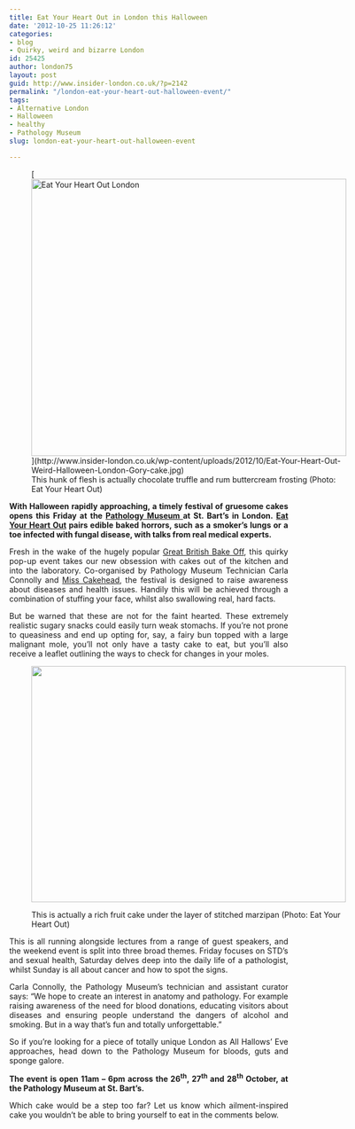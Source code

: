 ```yaml
---
title: Eat Your Heart Out in London this Halloween
date: '2012-10-25 11:26:12'
categories:
- blog
- Quirky, weird and bizarre London
id: 25425
author: london75
layout: post
guid: http://www.insider-london.co.uk/?p=2142
permalink: "/london-eat-your-heart-out-halloween-event/"
tags:
- Alternative London
- Halloween
- healthy
- Pathology Museum
slug: london-eat-your-heart-out-halloween-event

---
```

<figure id="attachment_2145" style="width: 569px" class="wp-caption alignnone">[<img class=" wp-image-2145 " src="http://www.insider-london.co.uk/wp-content/uploads/2012/10/Eat-Your-Heart-Out-Weird-Halloween-London-Gory-cake.jpg" alt="Eat Your Heart Out London" width="569" height="500" />](http://www.insider-london.co.uk/wp-content/uploads/2012/10/Eat-Your-Heart-Out-Weird-Halloween-London-Gory-cake.jpg)<figcaption class="wp-caption-text">This hunk of flesh is actually chocolate truffle and rum buttercream frosting (Photo: Eat Your Heart Out)</figcaption></figure> 

<p style="text-align: justify">
  <strong>With Halloween rapidly approaching, a timely festival of gruesome cakes opens this Friday at the <a href="http://www.smd.qmul.ac.uk/about/pathologymuseum/">Pathology Museum </a>at St. Bart’s in London. <a href="http://www.qmul.ac.uk/media/news/items/smd/83955.html">Eat Your Heart Out</a> pairs edible baked horrors, such as a smoker’s lungs or a toe infected with fungal disease, with talks from real medical experts.</strong>
</p>

<p style="text-align: justify">
  Fresh in the wake of the hugely popular <a href="http://www.bbc.co.uk/programmes/b013pqnm">Great British Bake Off</a>, this quirky pop-up event takes our new obsession with cakes out of the kitchen and into the laboratory. Co-organised by Pathology Museum Technician Carla Connolly and <a href="http://misscakehead.wordpress.com/">Miss Cakehead</a>, the festival is designed to raise awareness about diseases and health issues. Handily this will be achieved through a combination of stuffing your face, whilst also swallowing real, hard facts.
</p>

<p style="text-align: justify">
  But be warned that these are not for the faint hearted. These extremely realistic sugary snacks could easily turn weak stomachs. If you’re not prone to queasiness and end up opting for, say, a fairy bun topped with a large malignant mole, you’ll not only have a tasty cake to eat, but you’ll also receive a leaflet outlining the ways to check for changes in your moles.
</p><figure id="attachment_2267" style="width: 568px" class="wp-caption alignnone">

[<img class="size-full wp-image-2267" src="http://www.insider-london.co.uk/wp-content/uploads/2012/10/Stitched-skin-cake-001-e1351255145365.jpg" alt="" width="568" height="426" />](http://www.insider-london.co.uk/wp-content/uploads/2012/10/Stitched-skin-cake-001.jpg)<figcaption class="wp-caption-text">This is actually a rich fruit cake under the layer of stitched marzipan (Photo: Eat Your Heart Out)</figcaption></figure> 

<p style="text-align: justify">
  This is all running alongside lectures from a range of guest speakers, and the weekend event is split into three broad themes. Friday focuses on STD’s and sexual health, Saturday delves deep into the daily life of a pathologist, whilst Sunday is all about cancer and how to spot the signs.
</p>

<p style="text-align: justify">
  Carla Connolly, the Pathology Museum&#8217;s technician and assistant curator says: “We hope to create an interest in anatomy and pathology. For example raising awareness of the need for blood donations, educating visitors about diseases and ensuring people understand the dangers of alcohol and smoking. But in a way that’s fun and totally unforgettable.”
</p>

<p style="text-align: justify">
  So if you’re looking for a piece of totally unique London as All Hallows’ Eve approaches, head down to the Pathology Museum for bloods, guts and sponge galore.
</p>

<p style="text-align: justify">
  <strong>The event is open 11am – 6pm across the 26<sup>th</sup>, 27<sup>th</sup> and 28<sup>th</sup> October, at the Pathology Museum at St. Bart’s.</strong>
</p>

<p style="text-align: justify">
  Which cake would be a step too far? Let us know which ailment-inspired cake you wouldn’t be able to bring yourself to eat in the comments below.
</p>